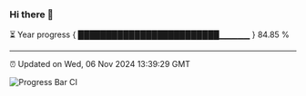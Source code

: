 ### Hi there 👋

⏳ Year progress { █████████████████████████▁▁▁▁▁ } 84.85 %

---

⏰ Updated on Wed, 06 Nov 2024 13:39:29 GMT

![Progress Bar CI](https://github.com/IshwaranRudhara/GIT-ACTION/workflows/Progress%20Bar%20CI/badge.svg)
